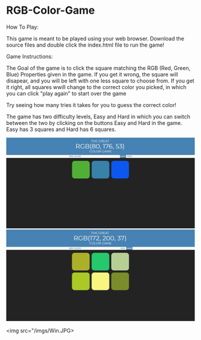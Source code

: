 # RGB-Color-Game

How To Play:

This game is meant to be played using your web browser. Download the source files and double click the index.html file to run the game! 

Game Instructions:

The Goal of the game is to click the square matching the RGB (Red, Green, Blue) Properties given in the game. If you get it wrong, the square will disapear, and you will be left with one less square to choose from. If you get it right, all squares wwill change to the correct color you picked, in which you can click "play again" to start over the game

Try seeing how many tries it takes for you to guess the correct color!

The game has two difficulty levels, Easy and Hard in which you can switch between the two by clicking on the buttons Easy and Hard in the game. Easy has 3 squares and Hard has 6 squares.

<img src="/imgs/Easy Mode.JPG">

<img src="/imgs/Hard Mode.JPG">

<img src="/imgs/Win.JPG>
